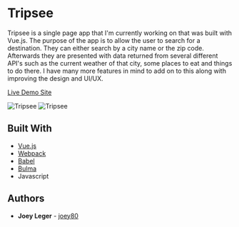 # Tripsee

Tripsee is a single page app that I'm currently working on that was built with Vue.js. The purpose of the app is to allow the user to search for a destination. They can either search by a city name or the zip code. Afterwards they are presented with data returned from several different API's such as the current weather of that city, some places to eat and things to do there. I have many more features in mind to add on to this along with improving the design and UI/UX.

[Live Demo Site](http://joeyui.com/final_twiggle/)

![Tripsee](https://user-images.githubusercontent.com/3519112/41633964-7cc8b8e4-740f-11e8-9bad-f1959ae1a319.JPG)
![Tripsee](https://user-images.githubusercontent.com/3519112/41633965-7cd6dc3a-740f-11e8-8939-1bb9cde435a8.JPG)

## Built With

* [Vue.js](https://vuejs.org/)
* [Webpack](https://webpack.js.org/)
* [Babel](https://babeljs.io/)
* [Bulma](https://bulma.io/)
* Javascript

## Authors

* **Joey Leger** - [joey80](https://github.com/joey80)
